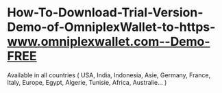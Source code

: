 # How-To-Download-Trial-Version-Demo-of-OmniplexWallet-to-https-www.omniplexwallet.com--Demo-FREE
Available in all countries ( USA, India, Indonesia, Asie, Germany, France, Italy, Europe, Egypt, Algerie, Tunisie, Africa, Australie... )
